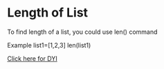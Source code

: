 # Length of List

To find length of a list, you could use len() command

Example
list1=[1,2,3]
len(list1)

[Click here for DYI](https://colab.research.google.com/github/pythoncoder100/practice/blob/master/Length_of_List.ipynb)
